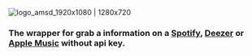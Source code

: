 ![logo_amsd_1920x1080 | 1280x720](https://github.com/user-attachments/assets/48264b40-041f-4ed1-8011-87b78d0e4554)
### The wrapper for grab a information on a [Spotify](https://open.spotify.com), [Deezer](https://www.deezer.com) or [Apple Music](https://music.apple.com) without api key.
